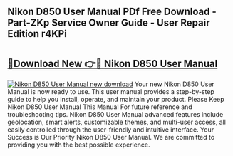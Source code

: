 ## Nikon D850 User Manual PDf Free Download - Part-ZKp Service Owner Guide - User Repair Edition r4KPi

# <h2><a href="http://bc45163.oget.top/?id=Nikon+D850+User+Manual">🔗Download New 👉🔴 Nikon D850 User Manual</a></h2>

[![Nikon D850 User Manual new download](https://i.imgur.com/5g1atiW.png)](http://bc45163.oget.top/?id=Nikon+D850+User+Manual)
Your new Nikon D850 User Manual is now ready to use. This user manual provides a step-by-step guide to help you install, operate, and maintain your product. Please Keep Nikon D850 User Manual This Manual For future reference and troubleshooting tips. Nikon D850 User Manual advanced features include geolocation, smart alerts, customizable themes, and multi-user access, all easily controlled through the user-friendly and intuitive interface. Your Success is Our Priority Nikon D850 User Manual. We are committed to providing you with the best possible experience.
